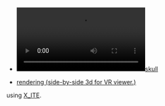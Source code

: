 * [![skull](skull.mp4)](../../advancedViewer.html?model=./2001/skull/skull.x3d "click to browse in 3d")

* [rendering (side-by-side 3d for VR viewer.)](https://youtu.be/bJTx5dPv3fc)

using [X_ITE](http://create3000.de/x_ite).
